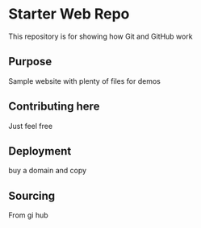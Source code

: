 # Starter Web Repo

This repository is for showing how Git and GitHub work

## Purpose

Sample website with plenty of files for demos

## Contributing here

Just feel free

## Deployment

buy a domain and copy

## Sourcing
From gi hub